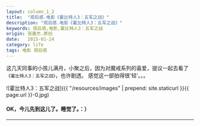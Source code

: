 ```yaml
---
layout: column_1_2
title:  "观后感.电影《霍比特人3：五军之战》"
description: "观后感.电影《霍比特人3：五军之战》"
keywords: 观后感,电影,霍比特人3：五军之战
origin: 张嘉杰.原创
date:   2015-01-24
category: life
tags: 电影 观后感
---
```

这几天同事的小孩儿满月，小聚之后，因为对魔戒系列的喜爱，提议一起去看了`《霍比特人3：五军之战》`，也许剧透。 感觉这一部拍得很'轻'。。。
<!--more-->

![霍比特人3：五军之战]({{ "/resources/images" | prepend: site.staticurl }}{{ page.url }}-0.jpg)


#### OK，今儿先到这儿了。睡觉了。：）
---------------------------------------